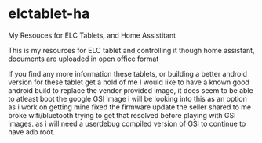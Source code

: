 # elctablet-ha
My Resouces for ELC Tablets, and Home Assistitant

This is my resources for ELC tablet and controlling it though home assistant, documents are uploaded in open office format

If you find any more information these tablets, or building a better android version for these tablet get a hold of me I would like to have a known good android build to replace the vendor provided image, it does seem to be able to atleast boot the google GSI image i will be looking into this as an option as i work on getting mine fixed the firmware update the seller shared to me broke wifi/bluetooth trying to get that resolved before playing with GSI images. as i will need a userdebug compiled version of GSI to continue to have adb root.

